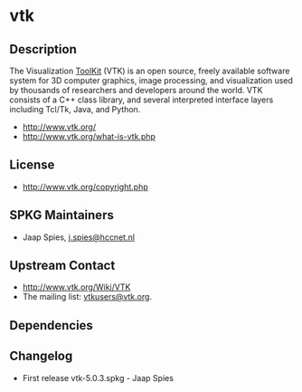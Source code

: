 

# vtk


## Description

The Visualization <a href="/ToolKit">ToolKit</a> (VTK) is an open source, freely available software system for 3D computer graphics, image processing, and visualization used by thousands of researchers and developers around the world. VTK consists of a C++ class library, and several interpreted interface layers including Tcl/Tk, Java, and Python. 

* <a href="http://www.vtk.org/">http://www.vtk.org/</a> 
* <a href="http://www.vtk.org/what-is-vtk.php">http://www.vtk.org/what-is-vtk.php</a> 

## License

* <a href="http://www.vtk.org/copyright.php">http://www.vtk.org/copyright.php</a> 

## SPKG Maintainers

* Jaap Spies, <a href="mailto:j.spies@hccnet.nl">j.spies@hccnet.nl</a> 

## Upstream Contact

* <a href="http://www.vtk.org/Wiki/VTK">http://www.vtk.org/Wiki/VTK</a> 
* The mailing list: <a href="mailto:vtkusers@vtk.org">vtkusers@vtk.org</a>. 

## Dependencies


## Changelog

* First release vtk-5.0.3.spkg - Jaap Spies 